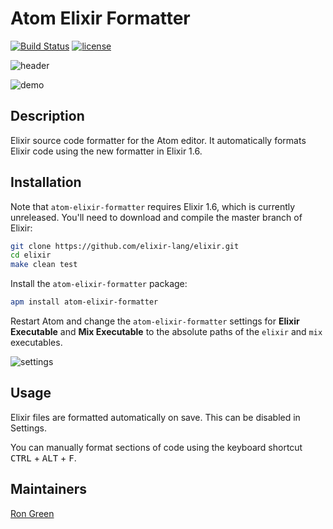# Atom Elixir Formatter

[![Build Status](https://travis-ci.org/rgreenjr/atom-elixir-formatter.svg?branch=master)](https://travis-ci.org/rgreenjr/atom-elixir-formatter) [![license](https://img.shields.io/github/license/mashape/apistatus.svg)](<>)

![header](https://raw.githubusercontent.com/rgreenjr/atom-elixir-formatter/master/images/heading.png)

![demo](https://raw.githubusercontent.com/rgreenjr/atom-elixir-formatter/master/images/demo.gif)

## Description

Elixir source code formatter for the Atom editor. It automatically formats Elixir code using the new formatter in Elixir 1.6.

## Installation

Note that `atom-elixir-formatter` requires Elixir 1.6, which is currently unreleased. You'll need to download and compile the master branch of Elixir:

```sh
git clone https://github.com/elixir-lang/elixir.git
cd elixir
make clean test
```

Install the `atom-elixir-formatter` package:

```sh
apm install atom-elixir-formatter
```

Restart Atom and change the `atom-elixir-formatter` settings for **Elixir Executable** and **Mix Executable** to the absolute paths of the `elixir` and `mix` executables.

![settings](https://raw.githubusercontent.com/rgreenjr/atom-elixir-formatter/master/images/settings.png)

## Usage

Elixir files are formatted automatically on save. This can be disabled in Settings.

You can manually format sections of code using the keyboard shortcut <kbd>CTRL</kbd> + <kbd>ALT</kbd> + <kbd>F</kbd>.

## Maintainers

[Ron Green](https://github.com/rgreenjr)
